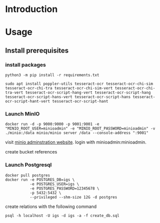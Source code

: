 # Introduction

# Usage

## Install prerequisites

### install packages

```shell
python3 -m pip install -r requirements.txt
```

```shell
sudo apt install poppler-utils tesseract-ocr tesseract-ocr-chi-sim tesseract-ocr-chi-tra tesseract-ocr-chi-sim-vert tesseract-ocr-chi-tra-vert tesseract-ocr-script-hang-vert tesseract-ocr-script-hang tesseract-ocr-script-hans-vert tesseract-ocr-script-hans tesseract-ocr-script-hant-vert tesseract-ocr-script-hant
```

### Launch MinIO

```shell
docker run -d -p 9000:9000 -p 9001:9001 -e "MINIO_ROOT_USER=minioadmin" -e "MINIO_ROOT_PASSWORD=minioadmin" -v ./minio:/data minio/minio server /data --console-address ":9001"
```

visit [minio adminstration website](http://localhost:9000). login with minioadmin:minioadmin.

create bucket references

### Launch Postgresql

```shell
docker pull postgres
docker run -e POSTGRES_DB=igs \
           -e POSTGRES_USER=igs \
           -e POSTGRES_PASSWORD=12345678 \
           -p 5432:5432 \
           --privileged --shm-size 12G -d postgres
```

create relations with the following command

```shell
psql -h localhost -U igs -d igs -a -f create_db.sql
```

